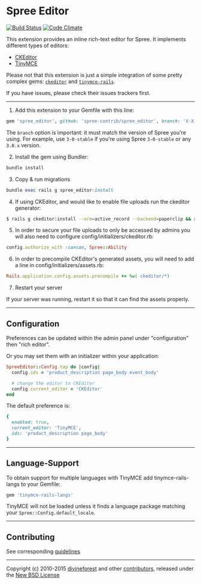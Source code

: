 # Spree Editor

[![Build Status](https://travis-ci.org/spree-contrib/spree_editor.svg?branch=master)](https://travis-ci.org/spree-contrib/spree_editor)
[![Code Climate](https://codeclimate.com/github/spree-contrib/spree_editor/badges/gpa.svg)](https://codeclimate.com/github/spree-contrib/spree_editor)

This extension provides an inline rich-text editor for Spree. It implements different types of editors:

- [CKEditor][1]
- [TinyMCE][2]

Please not that this extension is just a simple integration of some pretty complex gems: [`ckeditor`][9] and [`tinymce-rails`][10].

If you have issues, please check their issues trackers first.

---

1. Add this extension to your Gemfile with this line:
  ```ruby
  gem 'spree_editor', github: 'spree-contrib/spree_editor', branch: 'X-X-stable'
  ```

  The `branch` option is important: it must match the version of Spree you're using.
  For example, use `3-0-stable` if you're using Spree `3-0-stable` or any `3.0.x` version.

2. Install the gem using Bundler:
  ```ruby
  bundle install
  ```

3. Copy & run migrations
  ```ruby
  bundle exec rails g spree_editor:install
  ```

4. If using CKEditor, and would like to enable file uploads run the ckeditor generator:
  ```sh
  $ rails g ckeditor:install --orm=active_record --backend=paperclip && rake db:migrate
  ```

5. In order to secure your file uploads to only be accessed by admins you will also need to configure config/initializers/ckeditor.rb:
  ```ruby
  config.authorize_with :cancan, Spree::Ability
  ```

6. In order to precompile CKEditor's generated assets, you will need to add a line in config/initializers/assets.rb:
  ```ruby
  Rails.application.config.assets.precompile += %w( ckeditor/*)
  ```

7. Restart your server

  If your server was running, restart it so that it can find the assets properly.

---

## Configuration

Preferences can be updated within the admin panel under "configuration" then "rich editor".

Or you may set them with an initializer within your application:

```ruby
SpreeEditor::Config.tap do |config|
  config.ids = 'product_description page_body event_body'

  # change the editor to CKEditor
  config.current_editor = 'CKEditor'
end
```

The default preference is:

```ruby
{
  enabled: true,
  current_editor: 'TinyMCE',
  ids: 'product_description page_body'
}
```

---

## Language-Support

To obtain support for multiple languages with TinyMCE add tinymce-rails-langs to your Gemfile:

```ruby
gem 'tinymce-rails-langs'
```

TinyMCE will not be loaded unless it finds a language package matching your `Spree::Config.default_locale`.

---

## Contributing

See corresponding [guidelines][8]

---

Copyright (c) 2010-2015 [divineforest][5] and other [contributors][6], released under the [New BSD License][7]

[1]: http://ckeditor.com
[2]: http://www.tinymce.com
[3]: http://www.fsf.org/licensing/essays/free-sw.html
[4]: https://github.com/spree-contrib/spree_editor/issues
[5]: https://github.com/divineforest
[6]: https://github.com/spree-contrib/spree_editor/graphs/contributors
[7]: https://github.com/spree-contrib/spree_editor/blob/master/LICENSE.md
[8]: https://github.com/spree-contrib/spree_editor/blob/master/CONTRIBUTING.md
[9]: https://github.com/galetahub/ckeditor
[10]: https://github.com/spohlenz/tinymce-rails
